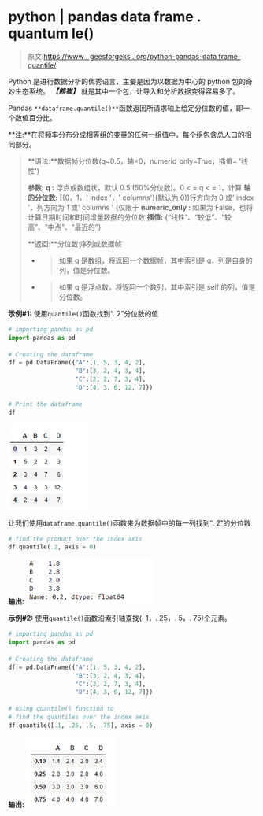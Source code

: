 # python | pandas data frame . quantum le()

> 原文:[https://www . geesforgeks . org/python-pandas-data frame-quantile/](https://www.geeksforgeeks.org/python-pandas-dataframe-quantile/)

Python 是进行数据分析的优秀语言，主要是因为以数据为中心的 python 包的奇妙生态系统。 ***【熊猫】*** 就是其中一个包，让导入和分析数据变得容易多了。

Pandas `**dataframe.quantile()**`函数返回所请求轴上给定分位数的值，即一个数值百分比。

**注:**在将频率分布分成相等组的变量的任何一组值中，每个组包含总人口的相同部分。

> **语法:**数据帧分位数(q=0.5，轴=0，numeric_only=True，插值= '线性')
> 
> **参数:**
> **q :** 浮点或数组状，默认 0.5 (50%分位数)。0 < = q < = 1，计算
> **轴的分位数:** [{0，1，' index '，' columns'}(默认为 0)]行方向为 0 或' index '，列方向为 1 或' columns ' {仅限于
> **numeric_only :** 如果为 False，也将计算日期时间和时间增量数据的分位数
> **插值:** {“线性”、“较低”、“较高”、“中点”、“最近的”}
> 
> **返回:**分位数:序列或数据帧
> - >如果 q 是数组，将返回一个数据帧，其中索引是 q，列是自身的列，值是分位数。
> - >如果 q 是浮点数，将返回一个数列，其中索引是 self 的列，值是分位数。

**示例#1:** 使用`quantile()`函数找到“. 2”分位数的值

```py
# importing pandas as pd
import pandas as pd

# Creating the dataframe 
df = pd.DataFrame({"A":[1, 5, 3, 4, 2],
                   "B":[3, 2, 4, 3, 4],
                   "C":[2, 2, 7, 3, 4], 
                   "D":[4, 3, 6, 12, 7]})

# Print the dataframe
df
```

![](img/f81d9e7664bffaa4d6e99e24c210142e.png)

让我们使用`dataframe.quantile()`函数来为数据帧中的每一列找到“. 2”的分位数

```py
# find the product over the index axis
df.quantile(.2, axis = 0)
```

**输出:**
![](img/a573662d0fd930252cb1398e357339cc.png)

**示例#2:** 使用`quantile()`函数沿索引轴查找(. 1，. 25，. 5，. 75)个元素。

```py
# importing pandas as pd
import pandas as pd

# Creating the dataframe 
df = pd.DataFrame({"A":[1, 5, 3, 4, 2],
                   "B":[3, 2, 4, 3, 4],
                   "C":[2, 2, 7, 3, 4],
                   "D":[4, 3, 6, 12, 7]})

# using quantile() function to
# find the quantiles over the index axis
df.quantile([.1, .25, .5, .75], axis = 0)
```

**输出:**
![](img/4d1efb869fda77719bbfbb14f86269ec.png)